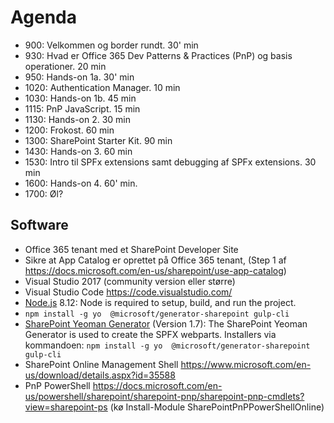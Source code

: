 # Agenda
- 900: Velkommen og border rundt. 30' min
- 930: Hvad er Office 365 Dev Patterns & Practices (PnP) og basis operationer. 20 min
- 950: Hands-on 1a. 30' min
- 1020: Authentication Manager. 10 min
- 1030: Hands-on 1b. 45 min
- 1115: PnP JavaScript. 15 min
- 1130: Hands-on 2. 30 min
- 1200: Frokost. 60 min
- 1300: SharePoint Starter Kit. 90 min
- 1430: Hands-on 3. 60 min
- 1530: Intro til SPFx extensions samt debugging af SPFx extensions. 30 min
- 1600: Hands-on 4. 60' min.
- 1700: Øl?

## Software
- Office 365 tenant med et SharePoint Developer Site
- Sikre at App Catalog er oprettet på Office 365 tenant, (Step 1 af https://docs.microsoft.com/en-us/sharepoint/use-app-catalog)
- Visual Studio 2017 (community version eller større)
- Visual Studio Code https://code.visualstudio.com/
- [Node.js](https://nodejs.org/dist/latest-v8.x/node-v8.12.0-x64.msi) 8.12: Node is required to setup, build, and run the project.
- `npm install -g yo  @microsoft/generator-sharepoint gulp-cli`
- [SharePoint Yeoman Generator](https://www.npmjs.com/package/@microsoft/generator-sharepoint) (Version 1.7): The SharePoint Yeoman Generator is used to create the SPFX webparts. Installers via kommandoen:
  `npm install -g yo  @microsoft/generator-sharepoint gulp-cli`
- SharePoint Online Management Shell https://www.microsoft.com/en-us/download/details.aspx?id=35588
- PnP PowerShell  https://docs.microsoft.com/en-us/powershell/sharepoint/sharepoint-pnp/sharepoint-pnp-cmdlets?view=sharepoint-ps (kø Install-Module      SharePointPnPPowerShellOnline)